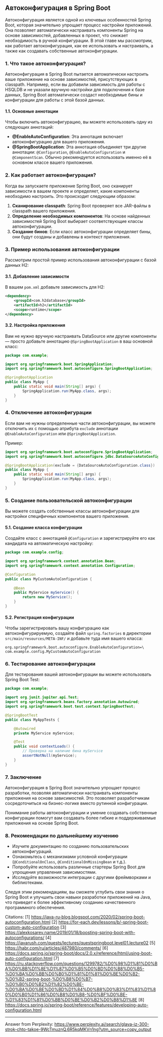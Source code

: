 ## Автоконфигурация в Spring Boot

Автоконфигурация является одной из ключевых особенностей Spring Boot, которая значительно упрощает процесс настройки приложений. Она позволяет автоматически настраивать компоненты Spring на основе зависимостей, добавленных в проект, что снижает необходимость в ручной конфигурации. В этой главе мы рассмотрим, как работает автоконфигурация, как ее использовать и настраивать, а также как создавать собственные автоконфигурации.

### 1. Что такое автоконфигурация?

Автоконфигурация в Spring Boot пытается автоматически настроить ваше приложение на основе зависимостей, присутствующих в classpath. Например, если вы добавили зависимость для работы с HSQLDB и не указали вручную настройки для подключения к базе данных, Spring Boot автоматически создаст необходимые бины и конфигурации для работы с этой базой данных.

#### 1.1. Основные аннотации

Чтобы включить автоконфигурацию, вы можете использовать одну из следующих аннотаций:

- **@EnableAutoConfiguration**: Эта аннотация включает автоконфигурацию для вашего приложения.
- **@SpringBootApplication**: Эта аннотация объединяет три другие аннотации: `@Configuration`, `@EnableAutoConfiguration` и `@ComponentScan`. Обычно рекомендуется использовать именно её в основном классе вашего приложения.

### 2. Как работает автоконфигурация?

Когда вы запускаете приложение Spring Boot, оно сканирует зависимости в вашем проекте и определяет, какие компоненты необходимо настроить. Это происходит следующим образом:

1. **Сканирование classpath**: Spring Boot проверяет все JAR-файлы в classpath вашего приложения.
2. **Определение необходимых компонентов**: На основе найденных зависимостей Spring Boot выбирает соответствующие классы автоконфигурации.
3. **Создание бинов**: Если класс автоконфигурации определяет бины, они будут созданы и добавлены в контекст приложения.

### 3. Пример использования автоконфигурации

Рассмотрим простой пример использования автоконфигурации с базой данных H2:

#### 3.1. Добавление зависимости

В вашем `pom.xml` добавьте зависимость для H2:

```xml
<dependency>
    <groupId>com.h2database</groupId>
    <artifactId>h2</artifactId>
    <scope>runtime</scope>
</dependency>
```

#### 3.2. Настройка приложения

Вам не нужно вручную настраивать DataSource или другие компоненты — просто добавьте аннотацию `@SpringBootApplication` в ваш основной класс:

```java
package com.example;

import org.springframework.boot.SpringApplication;
import org.springframework.boot.autoconfigure.SpringBootApplication;

@SpringBootApplication
public class MyApp {
    public static void main(String[] args) {
        SpringApplication.run(MyApp.class, args);
    }
}
```

### 4. Отключение автоконфигурации

Если вам не нужны определенные части автоконфигурации, вы можете отключить их с помощью атрибута `exclude` аннотации `@EnableAutoConfiguration` или `@SpringBootApplication`.

Пример:

```java
import org.springframework.boot.autoconfigure.SpringBootApplication;
import org.springframework.boot.autoconfigure.jdbc.DataSourceAutoConfiguration;

@SpringBootApplication(exclude = {DataSourceAutoConfiguration.class})
public class MyApp {
    public static void main(String[] args) {
        SpringApplication.run(MyApp.class, args);
    }
}
```

### 5. Создание пользовательской автоконфигурации

Вы можете создать собственные классы автоконфигурации для настройки специфичных компонентов вашего приложения.

#### 5.1. Создание класса конфигурации

Создайте класс с аннотацией `@Configuration` и зарегистрируйте его как кандидата на автоматическую настройку:

```java
package com.example.config;

import org.springframework.context.annotation.Bean;
import org.springframework.context.annotation.Configuration;

@Configuration
public class MyCustomAutoConfiguration {
    
    @Bean
    public MyService myService() {
        return new MyService();
    }
}
```

#### 5.2. Регистрация конфигурации

Чтобы зарегистрировать вашу конфигурацию как автоконфигурируемую, создайте файл `spring.factories` в директории `src/main/resources/META-INF/` и добавьте туда имя вашего класса:

```
org.springframework.boot.autoconfigure.EnableAutoConfiguration=\
com.example.config.MyCustomAutoConfiguration
```

### 6. Тестирование автоконфигурации

Для тестирования вашей автоконфигурации вы можете использовать Spring Boot Test:

```java
package com.example;

import org.junit.jupiter.api.Test;
import org.springframework.beans.factory.annotation.Autowired;
import org.springframework.boot.test.context.SpringBootTest;

@SpringBootTest
public class MyAppTests {

    @Autowired
    private MyService myService;

    @Test
    public void contextLoads() {
        // Проверка на наличие бина myService
        assertNotNull(myService);
    }
}
```

### 7. Заключение

Автоконфигурация в Spring Boot значительно упрощает процесс разработки, позволяя автоматически настраивать компоненты приложения на основе зависимостей. Это позволяет разработчикам сосредоточиться на бизнес-логике вместо рутинной конфигурации.

Понимание работы автоконфигурации и умение создавать собственные конфигурации помогут вам создавать более гибкие и поддерживаемые приложения на основе Spring Boot.

### 8. Рекомендации по дальнейшему изучению

- Изучите документацию по созданию пользовательских автоконфигураций.
- Ознакомьтесь с механизмами условной конфигурации (`@ConditionalOnClass`, `@ConditionalOnMissingBean` и т.д.).
- Попробуйте использовать различные стартеры Spring Boot для упрощения управления зависимостями.
- Исследуйте возможности интеграции с другими фреймворками и библиотеками.

Следуя этим рекомендациям, вы сможете углубить свои знания о Spring Boot и улучшить свои навыки разработки приложений на Java, что приведет к более эффективному созданию качественного программного обеспечения.

Citations:
[1] https://java-ru-blog.blogspot.com/2020/02/spring-boot-autoconfiguration.html
[2] https://for-each.dev/lessons/b/-spring-boot-custom-auto-configuration
[3] https://alexkosarev.name/2019/01/18/boosting-spring-boot-with-autoconfigurations/
[4] https://javarush.com/quests/lectures/questspringboot.level01.lecture02
[5] https://habr.com/ru/articles/487980/comments/
[6] https://docs.spring.io/spring-boot/docs/2.0.x/reference/html/using-boot-auto-configuration.html
[7] https://ru.stackoverflow.com/questions/1299782/%D0%98%D1%81%D0%BA%D0%BB%D1%8E%D1%87%D0%B5%D0%BD%D0%B8%D0%B5-%D0%BA%D0%BB%D0%B0%D1%81%D1%81%D0%BE%D0%B2-%D0%B2-spring-boot-%D0%B8%D0%B7-%D0%B0%D0%B2%D1%82%D0%BE-%D0%BA%D0%BE%D0%BD%D1%84%D0%B8%D0%B3%D1%83%D1%80%D0%B0%D1%86%D0%B8%D0%B8-%D0%BF%D0%BE-%D1%83%D1%81%D0%BB%D0%BE%D0%B2%D0%B8%D1%8E
[8] https://docs.spring.io/spring-boot/reference/features/developing-auto-configuration.html

---
Answer from Perplexity: https://www.perplexity.ai/search/glava-iz-300-strok-chto-takoe-9WcTmuznQ.6R5kqMKVn1ng?utm_source=copy_output
